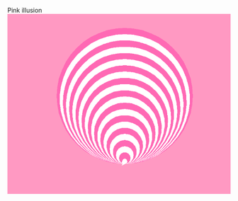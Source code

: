 <hl>Pink illusion</hl>
<img src= "https://github.com/Faithrobinson/Python-Design-Project/blob/master/Capture.PNG">
